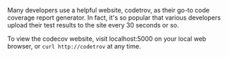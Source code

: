 Many developers use a helpful website, codetrov, as their go-to code coverage report 
generator. In fact, it's so popular that various developers upload their test 
results to the site every 30 seconds or so. 

To view the codecov website, visit localhost:5000 on your local web browser, 
or `curl http://codetrov` at any time.
